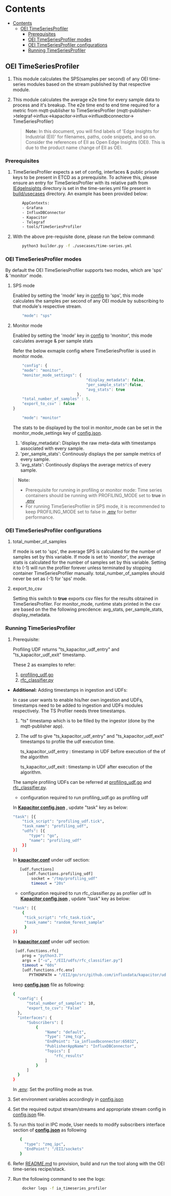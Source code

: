 # Contents

- [Contents](#contents)
  - [OEI TimeSeriesProfiler](#oei-timeseriesprofiler)
    - [Prerequisites](#prerequisites)
    - [OEI TimeSeriesProfiler modes](#oei-timeseriesprofiler-modes)
    - [OEI TimeSeriesProfiler configurations](#oei-timeseriesprofiler-configurations)
    - [Running TimeSeriesProfiler](#running-timeseriesprofiler)

## OEI TimeSeriesProfiler

1. This module calculates the SPS(samples per second) of any OEI time-series modules based on the stream published by that respective module.
2. This module calculates the average e2e time for every sample data to process and it's breakup. The e2e time end to end time required
   for a metric from mqtt-publisher to TimeSeriesProfiler (mqtt-publisher->telegraf->influx->kapacitor->influx->influxdbconnector->
   TimeSeriesProfiler)

   >**Note:** In this document, you will find labels of 'Edge Insights for Industrial (EII)' for filenames, paths, code snippets, and so on. Consider the references of EII as Open Edge Insights (OEI). This is due to the product name change of EII as OEI.

### Prerequisites

1. TimeSeriesProfiler expects a set of config, interfaces & public private keys to be present in ETCD as a prerequisite.
   To achieve this, please ensure an entry for TimeSeriesProfiler with its relative path from [IEdgeInsights](../../) directory is set in the time-series.yml file present in [build/usecases](https://github.com/open-edge-insights/eii-core/tree/master/build/usecases) directory. An example has been provided below:

    ```sh
        AppContexts:
        - Grafana
        - InfluxDBConnector
        - Kapacitor
        - Telegraf
        - tools/TimeSeriesProfiler
    ```

2. With the above pre-requisite done, please run the below command:

    ```sh
        python3 builder.py -f ./usecases/time-series.yml
    ```

### OEI TimeSeriesProfiler modes

By default the OEI TimeSeriesProfiler supports two modes, which are 'sps' & 'monitor' mode.

1. SPS mode

   Enabled by setting the 'mode' key in [config](./config.json) to 'sps', this mode calculates the samples
   per second of any OEI module by subscribing to that module's respective stream.

    ```sh
        "mode": "sps"
    ```

2. Monitor mode

   Enabled by setting the 'mode' key in [config](./config.json) to 'monitor', this mode calculates average & per sample stats

   Refer the below exmaple config where TimeSeriesProfiler is used in monitor mode.

    ```javascript
        "config": {
        "mode": "monitor",
        "monitor_mode_settings": {
                                    "display_metadata": false,
                                    "per_sample_stats":false,
                                    "avg_stats": true
                                },
        "total_number_of_samples" : 5,
        "export_to_csv" : false
    }
    ```

    ```sh
        "mode": "monitor"
    ```

   The stats to be displayed by the tool in monitor_mode can be set in the monitor_mode_settings key of [config.json](config.json).
    1. 'display_metadata': Displays the raw meta-data with timestamps associated with every sample.
    2. 'per_sample_stats': Continously displays the per sample metrics of every sample.
    3. 'avg_stats': Continously displays the average metrics of every sample.

> **Note:**
>
> - Prerequisite for running in profiling or monitor mode: Time series containers should be running with PROFILING_MODE set to **true** in [.env](https://github.com/open-edge-insights/eii-core/blob/master/build/.env)
> - For running TimeSeriesProfiler in SPS mode, it is recommended to keep PROFILING_MODE set to false in [.env](https://github.com/open-edge-insights/eii-core/blob/master/build/.env) for better performance.

### OEI TimeSeriesProfiler configurations

1. total_number_of_samples

   If mode is set to 'sps', the average SPS is calculated for the number of samples set by this variable.
   If mode is set to 'monitor', the average stats is calculated for the number of samples set by this variable.
   Setting it to (-1) will run the profiler forever unless terminated by stopping container TimeSeriesProfiler manually.
   total_number_of_samples should never be set as (-1) for 'sps' mode.

2. export_to_csv

   Setting this switch to **true** exports csv files for the results obtained in TimeSeriesProfiler. For monitor_mode, runtime stats printed in the csv
   are based on the the following precdence: avg_stats, per_sample_stats, display_metadata.

### Running TimeSeriesProfiler

1. Prerequisite:

   Profiling UDF returns "ts_kapacitor_udf_entry" and "ts_kapacitor_udf_exit" timestamp.  

   These 2 as examples to refer:
    1. [profiling_udf.go](https://github.com/open-edge-insights/ts-kapacitor/blob/master/udfs/profiling_udf.go)
    2. [rfc_classifier.py](https://github.com/open-edge-insights/ts-kapacitor/blob/master/udfs/rfc_classifier.py)

- **Additional:** Adding timestamps in ingestion and UDFs:

  In case user wants to enable his/her own ingestion and UDFs, timestamps need to be added to ingestion and UDFs modules respectively.
  The TS Profiler needs three timestamps.

  1. "ts" timestamp which is to be filled by the ingestor (done by the mqtt-publisher app).
  2. The udf to give "ts_kapacitor_udf_entry" and "ts_kapacitor_udf_exit" timestamps to profile the udf execution time.

     ts_kapacitor_udf_entry : timestamp in UDF before execution of the of the algorithm

     ts_kapacitor_udf_exit : timestamp in UDF after execution of the algorithm.

    The sample profiling UDFs can be referred at [profiling_udf.go](https://github.com/open-edge-insights/ts-kapacitor/blob/master/udfs/profiling_udf.go) and [rfc_classifier.py](https://github.com/open-edge-insights/ts-kapacitor/blob/master/udfs/rfc_classifier.py).

  - configuration required to run profiling_udf.go as profiling udf

  In **[Kapacitor config.json](https://github.com/open-edge-insights/ts-kapacitor/blob/master/config.json)** , update "task" key as below:

   ```sh
   "task": [{
       "tick_script": "profiling_udf.tick",
       "task_name": "profiling_udf",
       "udfs": [{
          "type": "go",
          "name": "profiling_udf"
       }]
   }]
   ```

  In **[kapacitor.conf](https://github.com/open-edge-insights/ts-kapacitor/blob/master/config/kapacitor.conf)** under udf section:

   ```sh
      [udf.functions]
         [udf.functions.profiling_udf]
           socket = "/tmp/profiling_udf"
           timeout = "20s"

   ```

  - configuration required to run rfc_classifier.py as profiler udf
  In **[Kapacitor config.json](https://github.com/open-edge-insights/ts-kapacitor/blob/master/config.json)** , update "task" key as below:

   ```sh
   "task": [{
       {
        "tick_script": "rfc_task.tick",
        "task_name": "random_forest_sample"
        }
   }]
   ```

  In **[kapacitor.conf](https://github.com/open-edge-insights/ts-kapacitor/blob/master/config/kapacitor.conf)** under udf section:

   ```sh
    [udf.functions.rfc]
       prog = "python3.7"
       args = ["-u", "/EII/udfs/rfc_classifier.py"]
       timeout = "60s"
       [udf.functions.rfc.env]
          PYTHONPATH = "/EII/go/src/github.com/influxdata/kapacitor/udf/agent/py/"
   ```

  keep **[config.json](./config.json)** file as following:

   ```sh
   {
     "config": {
         "total_number_of_samples": 10,
         "export_to_csv": "False"
     },
     "interfaces": {
         "Subscribers": [
             {
                 "Name": "default",
                 "Type": "zmq_tcp",
                 "EndPoint": "ia_influxdbconnector:65032",
                 "PublisherAppName": "InfluxDBConnector",
                 "Topics": [
                     "rfc_results"
                 ]
             }
         ]
     }
   }
   ```

  In [.env](https://github.com/open-edge-insights/eii-core/blob/master/build/.env):
  Set the profiling mode as true.
3. Set environment variables accordingly in [config.json](config.json)
4. Set the required output stream/streams and appropriate stream config in [config.json](config.json) file.
5. To run this tool in IPC mode, User needs to modify subscribers interface section of **[config.json](./config.json)** as following

   ```sh
      {
        "type": "zmq_ipc",
        "EndPoint": "/EII/sockets"
      }
   ```

6. Refer [README.md](https://github.com/open-edge-insights/eii-core/blob/master/README.md) to provision, build and run the tool along with the OEI time-series recipe/stack.
7. Run the following command to see the logs:

    ```sh
        docker logs -f ia_timeseries_profiler
    ```
